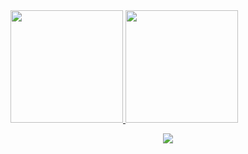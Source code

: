 <div>
<a href="https://github.com/seu-usuário-aqui">
<img loading="lazy" height="180em" src="https://github-readme-stats.vercel.app/api/top-langs/?username=LuizFelipeVPCrema&layout=compact&langs_count=7&theme=dracula"/>
<img loading="lazy" height="180em" src="https://github-readme-stats.vercel.app/api?username=LuizFelipeVPCrema&show_icons=true&theme=dracula&include_all_commits=true&count_private=true"/>
</div>
<p align="center">
  <a href="https://github.com/LuizFelipeVPCrema">
    <img src="https://skillicons.dev/icons?i=js,html,css,tailwind,flask,ts,git,java,mysql,mongodb,nextjs,nodejs,npm,postgres,postman,py,react,styledcomponents,sklearn,vercel,vue" />
  </a>
</p>
